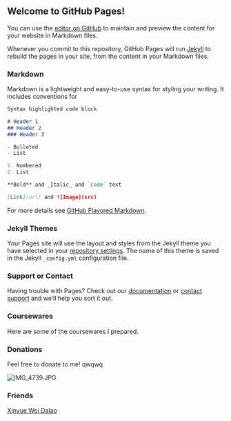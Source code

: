 ## Welcome to GitHub Pages!

You can use the [editor on GitHub](https://github.com/whz2002/whz2002.github.io/edit/main/README.md) to maintain and preview the content for your website in Markdown files.

Whenever you commit to this repository, GitHub Pages will run [Jekyll](https://jekyllrb.com/) to rebuild the pages in your site, from the content in your Markdown files.

### Markdown

Markdown is a lightweight and easy-to-use syntax for styling your writing. It includes conventions for

```markdown
Syntax highlighted code block

# Header 1
## Header 2
### Header 3

- Bulleted
- List

1. Numbered
2. List

**Bold** and _Italic_ and `Code` text

[Link](url) and ![Image](src)
```

For more details see [GitHub Flavored Markdown](https://guides.github.com/features/mastering-markdown/).

### Jekyll Themes

Your Pages site will use the layout and styles from the Jekyll theme you have selected in your [repository settings](https://github.com/whz2002/whz2002.github.io/settings/pages). The name of this theme is saved in the Jekyll `_config.yml` configuration file.

### Support or Contact

Having trouble with Pages? Check out our [documentation](https://docs.github.com/categories/github-pages-basics/) or [contact support](https://support.github.com/contact) and we’ll help you sort it out.

### Coursewares
Here are some of the coursewares I prepared.

### Donations

Feel free to donate to me! qwqwq

![IMG_4739.JPG](https://i.loli.net/2021/09/01/UxNu2bwATRBYWfl.jpg)

### Friends

[Xinyue Wei Dalao](https://eipi15926.github.io)
